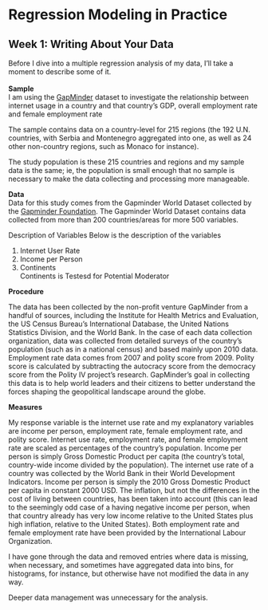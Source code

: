 # Regression Modeling in Practice
## Week 1: Writing About Your Data
Before I dive into a multiple regression analysis of my data, I’ll take a moment to describe some of it.    
    <br>
**Sample**    
I am using the [GapMinder](https://raw.githubusercontent.com/daddyawesome/Coursera_Capstone/master/data/gapminder.csv) dataset to investigate the relationship between internet usage in a country and that country’s GDP, overall employment rate and female employment rate

The sample contains data on a country-level for 215 regions (the 192 U.N. countries, with Serbia and Montenegro aggregated into one, as well as 24 other non-country regions, such as Monaco for instance).    

The study population is these 215 countries and regions and my sample data is the same; ie, the population is small enough that no sample is necessary to make the data collecting and processing more manageable.   

**Data**   
Data for this study comes from the Gapminder World Dataset collected by the [Gapminder Foundation](https://www.gapminder.org/). The Gapminder World Dataset contains data collected from more than 200 countries/areas for more 500 variables.

Description of Variables
Below is the description of the variables
1. Internet User Rate
2. Income per Person
3. Continents    
Continents is Testesd for Potential Moderator   
  
**Procedure**    

The data has been collected by the non-profit venture GapMinder from a handful of sources, including the Institute for Health Metrics and Evaluation, the US Census Bureau’s International Database, the United Nations Statistics Division, and the World Bank. In the case of each data collection organization, data was collected from detailed surveys of the country’s population (such as in a national census) and based mainly upon 2010 data. Employment rate data comes from 2007 and polity score from 2009. Polity score is calculated by subtracting the autocracy score from the democracy score from the Polity IV project’s research. GapMinder’s goal in collecting this data is to help world leaders and their citizens to better understand the forces shaping the geopolitical landscape around the globe.

**Measures**      


My response variable is the internet use rate and my explanatory variables are income per person, employment rate, female employment rate, and polity score. Internet use rate, employment rate, and female employment rate are scaled as percentages of the country’s population. Income per person is simply Gross Domestic Product per capita (the country’s total, country-wide income divided by the population). 
The internet use rate of a country was collected by the World Bank in their World Development Indicators. 
Income per person is simply the 2010 Gross Domestic Product per capita in constant 2000 USD. The inflation, but not the differences in the cost of living between countries, has been taken into account (this can lead to the seemingly odd case of a having negative income per person, when that country already has very low income relative to the United States plus high inflation, relative to the United States).
 Both employment rate and female employment rate have been provided by the International Labour Organization. 
 

I have gone through the data and removed entries where data is missing, when necessary, and sometimes have aggregated data into bins, for histograms, for instance, but otherwise have not modified the data in any way. 

Deeper data management was unnecessary for the analysis.
